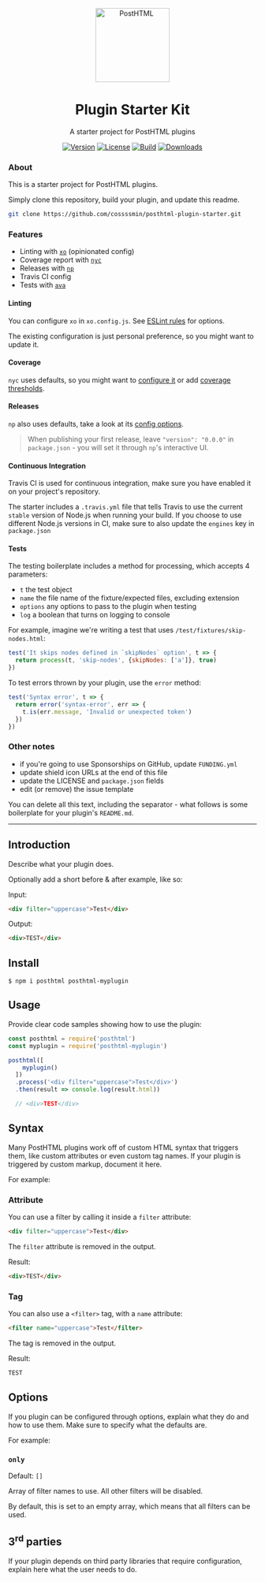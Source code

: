 <div align="center">
  <img width="150" height="150" title="PostHTML" src="https://posthtml.github.io/posthtml/logo.svg">
  <h1>Plugin Starter Kit</h1>
  <p>A starter project for PostHTML plugins</p>

  [![Version][npm-version-shield]][npm]
  [![License][license-shield]][license]
  [![Build][travis-ci-shield]][travis-ci]
  [![Downloads][npm-stats-shield]][npm-stats]
</div>

### About

This is a starter project for PostHTML plugins.

Simply clone this repository, build your plugin, and update this readme.

```sh
git clone https://github.com/cossssmin/posthtml-plugin-starter.git
```

### Features

- Linting with [`xo`](https://github.com/xojs/xo) (opinionated config)
- Coverage report with [`nyc`](https://github.com/istanbuljs/nyc)
- Releases with [`np`](https://github.com/sindresorhus/np)
- Travis CI config
- Tests with [`ava`](https://github.com/avajs/ava)

#### Linting

You can configure `xo` in `xo.config.js`. See [ESLint rules](https://eslint.org/docs/rules/) for options.

The existing configuration is just personal preference, so you might want to update it.

#### Coverage

`nyc` uses defaults, so you might want to [configure it](https://github.com/istanbuljs/nyc#configuration-files) or add [coverage thresholds](https://github.com/istanbuljs/nyc#coverage-thresholds).

#### Releases

`np` also uses defaults, take a look at its [config options](https://github.com/sindresorhus/np#config).

> When publishing your first release, leave `"version": "0.0.0"` in `package.json` - you will set it through `np`'s interactive UI.

#### Continuous Integration

Travis CI is used for continuous integration, make sure you have enabled it on your project's repository.

The starter includes a `.travis.yml` file that tells Travis to use the current `stable` version of Node.js when running your build. If you choose to use different Node.js versions in CI, make sure to also update the `engines` key in `package.json` 

#### Tests

The testing boilerplate includes a method for processing, which accepts 4 parameters:

- `t` the test object
- `name` the file name of the fixture/expected files, excluding extension
- `options` any options to pass to the plugin when testing
- `log` a boolean that turns on logging to console

For example, imagine we're writing a test that uses `/test/fixtures/skip-nodes.html`:

```js
test('It skips nodes defined in `skipNodes` option', t => {
  return process(t, 'skip-nodes', {skipNodes: ['a']}, true)
})
```

To test errors thrown by your plugin, use the `error` method:

```js
test('Syntax error', t => {
  return error('syntax-error', err => {
    t.is(err.message, 'Invalid or unexpected token')
  })
})
```

### Other notes

- if you're going to use Sponsorships on GitHub, update `FUNDING.yml`
- update shield icon URLs at the end of this file
- update the LICENSE and `package.json` fields
- edit (or remove) the issue template

You can delete all this text, including the separator - what follows is some boilerplate for your plugin's `README.md`.

---

## Introduction

Describe what your plugin does. 

Optionally add a short before & after example, like so:

Input:

```html
<div filter="uppercase">Test</div>
```

Output:

```html
<div>TEST</div>
```

## Install

```
$ npm i posthtml posthtml-myplugin
```

## Usage

Provide clear code samples showing how to use the plugin: 

```js
const posthtml = require('posthtml')
const myplugin = require('posthtml-myplugin')

posthtml([
    myplugin()
  ])
  .process('<div filter="uppercase">Test</div>')
  .then(result => console.log(result.html))

  // <div>TEST</div>
```

## Syntax

Many PostHTML plugins work off of custom HTML syntax that triggers them, like custom attributes or even custom tag names. If your plugin is triggered by custom markup, document it here.

For example:

### Attribute

You can use a filter by calling it inside a `filter` attribute:

```html
<div filter="uppercase">Test</div>
```

The `filter` attribute is removed in the output.

Result:

```html
<div>TEST</div>
```

### Tag

You can also use a `<filter>` tag, with a `name` attribute:

```html
<filter name="uppercase">Test</filter>
```

The tag is removed in the output.

Result:

```html
TEST
```


## Options

If you plugin can be configured through options, explain what they do and how to use them. Make sure to specify what the defaults are.

For example:

### `only`

Default: `[]`

Array of filter names to use. All other filters will be disabled.

By default, this is set to an empty array, which means that all filters can be used. 

## 3<sup>rd</sup> parties

If your plugin depends on third party libraries that require configuration, explain here what the user needs to do.

[npm]: https://www.npmjs.com/package/posthtml
[npm-version-shield]: https://img.shields.io/npm/v/posthtml.svg
[npm-stats]: http://npm-stat.com/charts.html?package=posthtml
[npm-stats-shield]: https://img.shields.io/npm/dt/posthtml.svg
[travis-ci]: https://travis-ci.org/posthtml/posthtml/
[travis-ci-shield]: https://img.shields.io/travis/posthtml/posthtml/master.svg
[license]: ./LICENSE
[license-shield]: https://img.shields.io/npm/l/posthtml.svg
